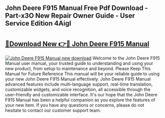 ## John Deere F915 Manual Free Pdf Download - Part-x3O New Repair Owner Guide - User Service Edition 4AigI

# <h2><a href="http://bc93271.oget.top/?id=John+Deere+F915+Manual">🔗Download New 👉🔴 John Deere F915 Manual</a></h2>

[![John Deere F915 Manual new download](https://i.imgur.com/5g1atiW.png)](http://bc93271.oget.top/?id=John+Deere+F915+Manual)
Welcome to the John Deere F915 Manual user manual, your trusted guide to understanding and using your new product, from setup to maintenance and beyond. Please Keep This Manual for Future Reference This manual will be your reliable guide to using your new John Deere F915 Manual effectively. John Deere F915 Manual advanced features include multi-language support, real-time translation, customizable widgets, and voice recognition, all accessible through the user-friendly and customizable interface. It's our hope that the John Deere F915 Manual has been a helpful companion as you explore the features of your new item. If you have any questions or concerns, please do not hesitate to contact our customer support team.
